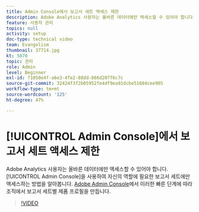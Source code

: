 ```yaml
---
title: Admin Console에서 보고서 세트 액세스 제한
description: Adobe Analytics 사용자는 올바른 데이터에만 액세스할 수 있어야 합니다. Admin Console을 사용하여 자신의 역할에 필요한 보고서 세트에만 액세스하는 방법을 알아봅니다. Adobe Admin Console에서 이러한 빠른 단계에 따라 조직에서 보고서 세트별 제품 프로필을 만듭니다.
feature: 사용자 관리
topics: null
activity: setup
doc-type: technical video
team: Evangelism
thumbnail: 37714.jpg
kt: 5870
topic: 관리
role: Admin
level: Beginner
exl-id: 71050e4f-a6e3-4fe2-88dd-866d207f6c7c
source-git-commit: 32424f3f2b05952fe4df9ea91dcbe51684cee905
workflow-type: tm+mt
source-wordcount: '125'
ht-degree: 47%

---
```


# [!UICONTROL Admin Console]에서 보고서 세트 액세스 제한

Adobe Analytics 사용자는 올바른 데이터에만 액세스할 수 있어야 합니다. [!UICONTROL Admin Console]을 사용하여 자신의 역할에 필요한 보고서 세트에만 액세스하는 방법을 알아봅니다. [Adobe Admin Console](https://adminconsole.adobe.com/)에서 이러한 빠른 단계에 따라 조직에서 보고서 세트별 제품 프로필을 만듭니다.

>[!VIDEO](https://video.tv.adobe.com/v/37714/?quality=12&learn=on)
